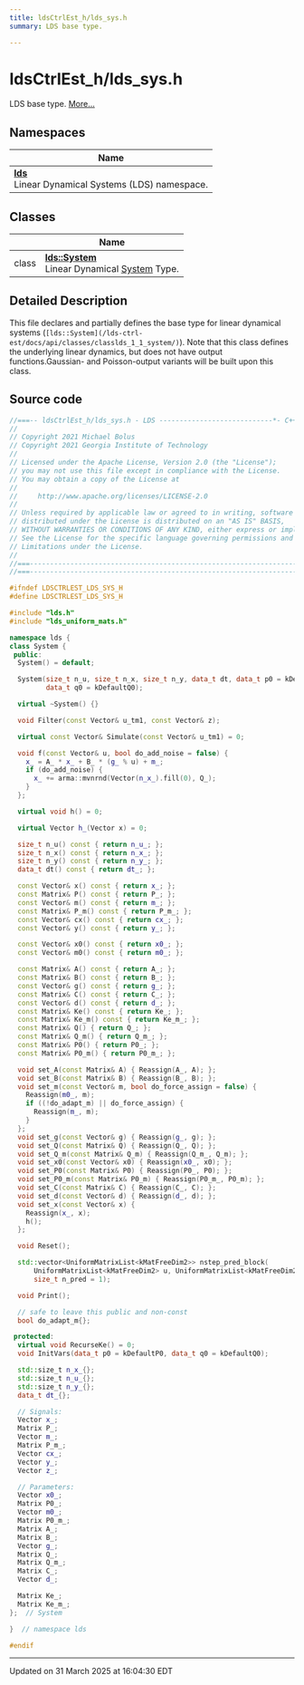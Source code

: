```yaml
---
title: ldsCtrlEst_h/lds_sys.h
summary: LDS base type. 

---
```


# ldsCtrlEst_h/lds_sys.h

LDS base type.  [More...](#detailed-description)



## Namespaces

| Name           |
| -------------- |
| **[lds](/lds-ctrl-est/docs/api/namespaces/namespacelds/)** <br>Linear Dynamical Systems (LDS) namespace.  |

## Classes

|                | Name           |
| -------------- | -------------- |
| class | **[lds::System](/lds-ctrl-est/docs/api/classes/classlds_1_1_system/)** <br>Linear Dynamical [System]() Type.  |

## Detailed Description



This file declares and partially defines the base type for linear dynamical systems (`[lds::System](/lds-ctrl-est/docs/api/classes/classlds_1_1_system/)`). Note that this class defines the underlying linear dynamics, but does not have output functions.Gaussian- and Poisson-output variants will be built upon this class. 





## Source code

```cpp
//===-- ldsCtrlEst_h/lds_sys.h - LDS ----------------------------*- C++ -*-===//
//
// Copyright 2021 Michael Bolus
// Copyright 2021 Georgia Institute of Technology
//
// Licensed under the Apache License, Version 2.0 (the "License");
// you may not use this file except in compliance with the License.
// You may obtain a copy of the License at
//
//     http://www.apache.org/licenses/LICENSE-2.0
//
// Unless required by applicable law or agreed to in writing, software
// distributed under the License is distributed on an "AS IS" BASIS,
// WITHOUT WARRANTIES OR CONDITIONS OF ANY KIND, either express or implied.
// See the License for the specific language governing permissions and
// Limitations under the License.
//
//===----------------------------------------------------------------------===//
//===----------------------------------------------------------------------===//

#ifndef LDSCTRLEST_LDS_SYS_H
#define LDSCTRLEST_LDS_SYS_H

#include "lds.h"
#include "lds_uniform_mats.h"

namespace lds {
class System {
 public:
  System() = default;

  System(size_t n_u, size_t n_x, size_t n_y, data_t dt, data_t p0 = kDefaultP0,
         data_t q0 = kDefaultQ0);

  virtual ~System() {}

  void Filter(const Vector& u_tm1, const Vector& z);

  virtual const Vector& Simulate(const Vector& u_tm1) = 0;

  void f(const Vector& u, bool do_add_noise = false) {
    x_ = A_ * x_ + B_ * (g_ % u) + m_;
    if (do_add_noise) {
      x_ += arma::mvnrnd(Vector(n_x_).fill(0), Q_);
    }
  };

  virtual void h() = 0;

  virtual Vector h_(Vector x) = 0;

  size_t n_u() const { return n_u_; };
  size_t n_x() const { return n_x_; };
  size_t n_y() const { return n_y_; };
  data_t dt() const { return dt_; };

  const Vector& x() const { return x_; };
  const Matrix& P() const { return P_; };
  const Vector& m() const { return m_; };
  const Matrix& P_m() const { return P_m_; };
  const Vector& cx() const { return cx_; };
  const Vector& y() const { return y_; };

  const Vector& x0() const { return x0_; };
  const Vector& m0() const { return m0_; };

  const Matrix& A() const { return A_; };
  const Matrix& B() const { return B_; };
  const Vector& g() const { return g_; };
  const Matrix& C() const { return C_; };
  const Vector& d() const { return d_; };
  const Matrix& Ke() const { return Ke_; };
  const Matrix& Ke_m() const { return Ke_m_; };
  const Matrix& Q() { return Q_; };
  const Matrix& Q_m() { return Q_m_; };
  const Matrix& P0() { return P0_; };
  const Matrix& P0_m() { return P0_m_; };

  void set_A(const Matrix& A) { Reassign(A_, A); };
  void set_B(const Matrix& B) { Reassign(B_, B); };
  void set_m(const Vector& m, bool do_force_assign = false) {
    Reassign(m0_, m);
    if ((!do_adapt_m) || do_force_assign) {
      Reassign(m_, m);
    }
  };
  void set_g(const Vector& g) { Reassign(g_, g); };
  void set_Q(const Matrix& Q) { Reassign(Q_, Q); };
  void set_Q_m(const Matrix& Q_m) { Reassign(Q_m_, Q_m); };
  void set_x0(const Vector& x0) { Reassign(x0_, x0); };
  void set_P0(const Matrix& P0) { Reassign(P0_, P0); };
  void set_P0_m(const Matrix& P0_m) { Reassign(P0_m_, P0_m); };
  void set_C(const Matrix& C) { Reassign(C_, C); };
  void set_d(const Vector& d) { Reassign(d_, d); };
  void set_x(const Vector& x) {
    Reassign(x_, x);
    h();
  };

  void Reset();

  std::vector<UniformMatrixList<kMatFreeDim2>> nstep_pred_block(
      UniformMatrixList<kMatFreeDim2> u, UniformMatrixList<kMatFreeDim2> z,
      size_t n_pred = 1);

  void Print();

  // safe to leave this public and non-const
  bool do_adapt_m{};  

 protected:
  virtual void RecurseKe() = 0;
  void InitVars(data_t p0 = kDefaultP0, data_t q0 = kDefaultQ0);

  std::size_t n_x_{};  
  std::size_t n_u_{};  
  std::size_t n_y_{};  
  data_t dt_{};        

  // Signals:
  Vector x_;    
  Matrix P_;    
  Vector m_;    
  Matrix P_m_;  
  Vector cx_;   
  Vector y_;    
  Vector z_;    

  // Parameters:
  Vector x0_;    
  Matrix P0_;    
  Vector m0_;    
  Matrix P0_m_;  
  Matrix A_;     
  Matrix B_;     
  Vector g_;     
  Matrix Q_;     
  Matrix Q_m_;   
  Matrix C_;     
  Vector d_;     

  Matrix Ke_;    
  Matrix Ke_m_;  
};  // System

}  // namespace lds

#endif
```


-------------------------------

Updated on 31 March 2025 at 16:04:30 EDT
